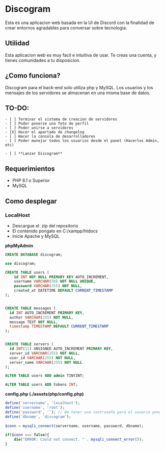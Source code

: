 # Discogram
Esta es una aplicacion web basada en la UI de Discord con la finalidad de crear entornos agradables para conversar sobre tecnologia.

## Utilidad
Esta aplicacion web es muy facil e intuitiva de usar. Te creas una cuenta, y tienes comunidades a tu disposicion.

## ¿Como funciona?
Discogram para el back-end solo utiliza php y MySQL. Los usuarios y los mensajes de los servidores se almacenan en una misma base de datos. 

## TO-DO:
    - [ ] Terminar el sistema de creacion de servidores
    - [ ] Poder ponerse una foto de perfil
    - [ ] Poder unirse a servidores
    - [X] Hacer el apartado de changelog
    - [ ] Hacer la consola de desarrolladores
    - [ ] Poder manejar todos los usuarios desde el panel (Hacerlos Admin, etc)

    - [ ] **Lanzar Discogram**

## Requerimientos
- PHP 8.1 o Superior
- MySQL

## Como desplegar
### LocalHost
- Descargue el .zip del repositorio
- El contenido pongalo en C:/xampp/htdocs
- Inicie Apache y MySQL

**phpMyAdmin**
```sql
CREATE DATABASE discogram;

use discogram;

CREATE TABLE users (
    id INT NOT NULL PRIMARY KEY AUTO_INCREMENT,
    username VARCHAR(50) NOT NULL UNIQUE,
    password VARCHAR(255) NOT NULL,
    created_at DATETIME DEFAULT CURRENT_TIMESTAMP
);


CREATE TABLE messages (
  id INT AUTO_INCREMENT PRIMARY KEY,
  author VARCHAR(255) NOT NULL,
  message TEXT NOT NULL,
  timestamp TIMESTAMP DEFAULT CURRENT_TIMESTAMP
);


CREATE TABLE servers (
  id INT(11) UNSIGNED AUTO_INCREMENT PRIMARY KEY,
  server_id VARCHAR(255) NOT NULL,
  user_id VARCHAR(255) NOT NULL,
  server_name VARCHAR(255) NOT NULL
);

ALTER TABLE users ADD admin TINYINT;

ALTER TABLE users ADD tokens INT;
```

**config.php (./assets/php/config.php)**

```php
define('servername', 'localhost');
define('username', 'root');
define('password', ''); // De tener una contraseña para el usuario pongala aqui
define('dbname', 'discogram');
 
$conn = mysqli_connect(servername, username, password, dbname);
 
if($conn === false){
    die("ERROR: Could not connect. " . mysqli_connect_error());
}
```
